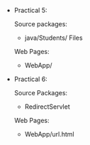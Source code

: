 * Practical 5:
  
  Source packages:
   -  java/Students/ Files
  
  Web Pages:
   -  WebApp/

* Practical 6:

  Source Packages:
   -  RedirectServlet

  Web Pages:
   - WebApp/url.html
  
